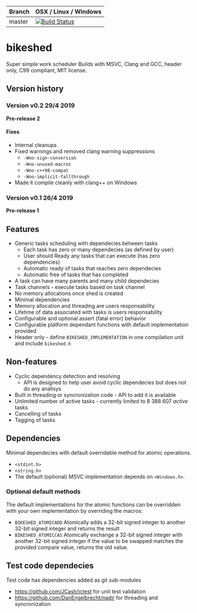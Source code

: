 |Branch      | OSX / Linux / Windows |
|------------|-----------------------|
|master      | [![Build Status](https://travis-ci.org/DanEngelbrecht/bikeshed.svg?branch=master)](https://travis-ci.org/DanEngelbrecht/bikeshed?branch=master) |

# bikeshed
Super simple work scheduler
Builds with MSVC, Clang and GCC, header only, C99 compliant, MIT license.

## Version history

### Version v0.2 29/4 2019

**Pre-release 2**

#### Fixes

- Internal cleanups
- Fixed warnings and removed clang warning suppressions
  - `-Wno-sign-conversion`
  - `-Wno-unused-macros`
  - `-Wno-c++98-compat`
  - `-Wno-implicit-fallthrough`
- Made it compile cleanly with clang++ on Windows

### Version v0.1 26/4 2019

**Pre-release 1**

## Features
- Generic tasks scheduling with dependecies between tasks
  - Each task has zero or many dependecies (as defined by user)
  - User should Ready any tasks that can execute (has zero dependencies)
  - Automatic ready of tasks that reaches zero dependecies
  - Automatic free of tasks that has completed
- A task can have many parents and many child dependecies
- Task channels - execute tasks based on task channel
- No memory allocations once shed is created
- Minimal dependencies
- Memory allocation and threading are users responsability
- Lifetime of data associated with tasks is users responsability
- Configurable and optional assert (fatal error) behavior
- Configurable platform dependant functions with default implementation provided
- Header only - define `BIKESHED_IMPLEMENTATION` in one compilation unit and include `bikeshed.h`

## Non-features
- Cyclic dependency detection and resolving
  - API is designed to help user avoid cyclic dependecies but does not do any analisys
- Built in threading or syncronization code - API to add it is available
- Unlimited number of active tasks - currently limited to 8 388 607 *active* tasks
- Cancelling of tasks
- Tagging of tasks

## Dependencies
Minimal dependecies with default overridable method for atomic operations.
 - `<stdint.h>`
 - `<string.h>`
 - The default (optional) MSVC implementation depends on `<Windows.h>`.

### Optional default methods
The default implementations for the atomic functions can be overridden with your own implementation by overriding the macros:
 - `BIKESHED_ATOMICADD` Atomically adds a 32-bit signed integer to another 32-bit signed integer and returns the result
 - `BIKESHED_ATOMICCAS` Atomically exchange a 32-bit signed integer with another 32-bit signed integer if the value to be swapped matches the provided compare value, returns the old value.

## Test code dependecies

Test code has dependencies added as git sub-modules
 - https://github.com/JCash/jctest for unit test validation
 - https://github.com/DanEngelbrecht/nadir for threading and syncronization
